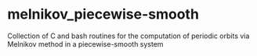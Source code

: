 # melnikov_piecewise-smooth
Collection of C and bash routines for the computation of periodic orbits via Melnikov method in a piecewise-smooth system
